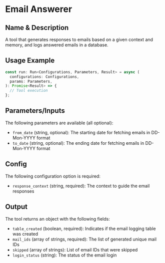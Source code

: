 # Email Answerer

## Name & Description
A tool that generates responses to emails based on a given context and memory, and logs answered emails in a database.

## Usage Example
```typescript
const run: Run<Configurations, Parameters, Result> = async (
  configurations: Configurations,
  params: Parameters,
): Promise<Result> => {
  // Tool execution
};
```

## Parameters/Inputs
The following parameters are available (all optional):
- `from_date` (string, optional): The starting date for fetching emails in DD-Mon-YYYY format
- `to_date` (string, optional): The ending date for fetching emails in DD-Mon-YYYY format

## Config
The following configuration option is required:
- `response_context` (string, required): The context to guide the email responses

## Output
The tool returns an object with the following fields:
- `table_created` (boolean, required): Indicates if the email logging table was created
- `mail_ids` (array of strings, required): The list of generated unique mail IDs
- `skipped` (array of strings): List of email IDs that were skipped
- `login_status` (string): The status of the email login
